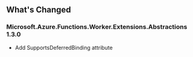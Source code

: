 ## What's Changed

<!-- Please add your release notes in the following format:
- My change description (#PR/#issue)
-->

### Microsoft.Azure.Functions.Worker.Extensions.Abstractions 1.3.0

- Add SupportsDeferredBinding attribute
